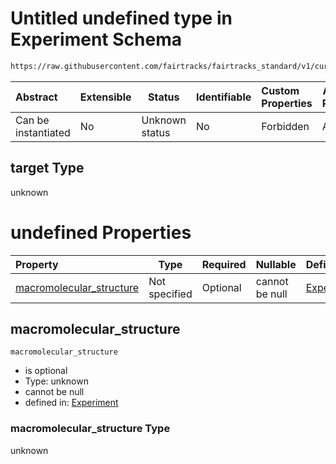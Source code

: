 # Untitled undefined type in Experiment Schema

```txt
https://raw.githubusercontent.com/fairtracks/fairtracks_standard/v1/current/json/schema/fairtracks_experiment.schema.json#/allOf/8/then/properties/target
```




| Abstract            | Extensible | Status         | Identifiable | Custom Properties | Additional Properties | Access Restrictions | Defined In                                                                                                     |
| :------------------ | ---------- | -------------- | ------------ | :---------------- | --------------------- | ------------------- | -------------------------------------------------------------------------------------------------------------- |
| Can be instantiated | No         | Unknown status | No           | Forbidden         | Allowed               | none                | [fairtracks_experiment.schema.json\*](../json/schema/fairtracks_experiment.schema.json "open original schema") |

## target Type

unknown

# undefined Properties

| Property                                              | Type          | Required | Nullable       | Defined by                                                                                                                                                                                                                                                                                                     |
| :---------------------------------------------------- | ------------- | -------- | -------------- | :------------------------------------------------------------------------------------------------------------------------------------------------------------------------------------------------------------------------------------------------------------------------------------------------------------- |
| [macromolecular_structure](#macromolecular_structure) | Not specified | Optional | cannot be null | [Experiment](fairtracks_experiment-allof-8-then-properties-target-properties-macromolecular_structure.md "https&#x3A;//raw.githubusercontent.com/fairtracks/fairtracks_standard/v1/current/json/schema/fairtracks_experiment.schema.json#/allOf/8/then/properties/target/properties/macromolecular_structure") |

## macromolecular_structure




`macromolecular_structure`

-   is optional
-   Type: unknown
-   cannot be null
-   defined in: [Experiment](fairtracks_experiment-allof-8-then-properties-target-properties-macromolecular_structure.md "https&#x3A;//raw.githubusercontent.com/fairtracks/fairtracks_standard/v1/current/json/schema/fairtracks_experiment.schema.json#/allOf/8/then/properties/target/properties/macromolecular_structure")

### macromolecular_structure Type

unknown
